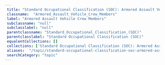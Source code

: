 ```yaml
--- 
 title: "Standard Occupational Classification (SOC): Armored Assault Vehicle Crew Members" 
 classname:  "Armored_Assault_Vehicle_Crew_Members" 
 label: "Armored Assault Vehicle Crew Members" 
 subclassname: "null" 
 subclasslabel: "null" 
 parentclassname: "Standard_Occupational_Classification_(SOC)" 
 parentclasslabel: "Standard Occupational Classification (SOC)" 
 equalentCollections: [] 
 collections: ['Standard Occupational Classification (SOC): Armored Assault Vehicle Crew Members']
 aliases:  "/topic/standard-occupational-classification-soc-armored-assault-vehicle-crew-members"  
 searchCategory: "topic" 
---
```

